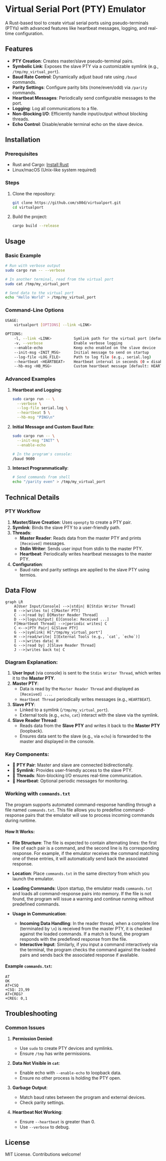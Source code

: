 # Virtual Serial Port (PTY) Emulator

A Rust-based tool to create virtual serial ports using pseudo-terminals (PTYs) with advanced features like heartbeat messages, logging, and real-time configuration.

## Features

- **PTY Creation**: Creates master/slave pseudo-terminal pairs.
- **Symbolic Link**: Exposes the slave PTY via a customizable symlink (e.g., `/tmp/my_virtual_port`).
- **Baud Rate Control**: Dynamically adjust baud rate using `/baud` commands.
- **Parity Settings**: Configure parity bits (none/even/odd) via `/parity` commands.
- **Heartbeat Messages**: Periodically send configurable messages to the port.
- **Logging**: Log all communications to a file.
- **Non-Blocking I/O**: Efficiently handle input/output without blocking threads.
- **Echo Control**: Disable/enable terminal echo on the slave device.

## Installation

### Prerequisites
- Rust and Cargo: [Install Rust](https://www.rust-lang.org/tools/install)
- Linux/macOS (Unix-like system required)

### Steps
1. Clone the repository:
   ```bash
   git clone https://github.com/s00d/virtualport.git
   cd virtualport
   ```
2. Build the project:
   ```bash
   cargo build --release
   ```

## Usage

### Basic Example
```bash
# Run with verbose output
sudo cargo run -- --verbose

# In another terminal, read from the virtual port
sudo cat /tmp/my_virtual_port

# Send data to the virtual port
echo "Hello World" > /tmp/my_virtual_port
```

### Command-Line Options
```bash
USAGE:
    virtualport [OPTIONS] --link <LINK>

OPTIONS:
    -l, --link <LINK>          Symlink path for the virtual port [default: /tmp/my_virtual_port]
    -v, --verbose              Enable verbose logging
    --enable-echo              Keep echo enabled on the slave device
    --init-msg <INIT_MSG>      Initial message to send on startup
    --log-file <LOG_FILE>      Path to log file (e.g., serial.log)
    --heartbeat <HEARTBEAT>    Heartbeat interval in seconds (0 = disabled)
    --hb-msg <HB_MSG>          Custom heartbeat message [default: HEARTBEAT\n]
```

### Advanced Examples
1. **Heartbeat and Logging**:
   ```bash
   sudo cargo run -- \
     --verbose \
     --log-file serial.log \
     --heartbeat 5 \
     --hb-msg "PING\n"
   ```

2. **Initial Message and Custom Baud Rate**:
   ```bash
   sudo cargo run -- \
     --init-msg "INIT" \
     --enable-echo

   # In the program's console:
   /baud 9600
   ```

3. **Interact Programmatically**:
   ```bash
   # Send commands from shell
   echo "/parity even" > /tmp/my_virtual_port
   ```

## Technical Details

### PTY Workflow
1. **Master/Slave Creation**: Uses `openpty` to create a PTY pair.
2. **Symlink**: Binds the slave PTY to a user-friendly path.
3. **Threads**:
    - **Master Reader**: Reads data from the master PTY and prints `[Received]` messages.
    - **Stdin Writer**: Sends user input from stdin to the master PTY.
    - **Heartbeat**: Periodically writes heartbeat messages to the master PTY.
4. **Configuration**:
    - Baud rate and parity settings are applied to the slave PTY using termios.

## Data Flow

```mermaid
graph LR
    A[User Input/Console] -->|stdin| B[Stdin Writer Thread]
    B -->|writes to| C[Master PTY]
    C -->|read by| D[Master Reader Thread]
    D -->|logs/output| E[Console: Received ...]
    F[Heartbeat Thread] -->|periodic writes| C
    C <-->|PTY Pair| G[Slave PTY]
    G -->|symlink| H["/tmp/my_virtual_port"]
    H -->|read/write| I[External Tools (e.g., `cat`, `echo`)]
    I -->|writes data| H
    G -->|read by| J[Slave Reader Thread]
    J -->|writes back to| C
```

### Diagram Explanation:
1. **User Input** (via console) is sent to the `Stdin Writer Thread`, which writes it to the **Master PTY**.
2. **Master PTY**:
   - Data is read by the `Master Reader Thread` and displayed as `[Received] ...`.
   - `Heartbeat Thread` periodically writes messages (e.g., `HEARTBEAT`).
3. **Slave PTY**:
   - Linked to a symlink (`/tmp/my_virtual_port`).
   - External tools (e.g., `echo`, `cat`) interact with the slave via the symlink.
4. **Slave Reader Thread**:
   - Reads data from the **Slave PTY** and writes it back to the **Master PTY** (loopback).
   - Ensures data sent to the slave (e.g., via `echo`) is forwarded to the master and displayed in the console.

### Key Components:
- 🔄 **PTY Pair**: Master and slave are connected bidirectionally.
- 📝 **Symlink**: Provides user-friendly access to the slave PTY.
- 🧵 **Threads**: Non-blocking I/O ensures real-time communication.
- 💓 **Heartbeat**: Optional periodic messages for monitoring.

### Working with `commands.txt`

The program supports automated command-response handling through a file named `commands.txt`. This file allows you to predefine command-response pairs that the emulator will use to process incoming commands during runtime.

#### How It Works:
- **File Structure**: The file is expected to contain alternating lines: the first line of each pair is a command, and the second line is its corresponding response. For example, if the emulator receives the command matching one of these entries, it will automatically send back the associated response.

- **Location**: Place `commands.txt` in the same directory from which you launch the emulator.

- **Loading Commands**: Upon startup, the emulator reads `commands.txt` and loads all command-response pairs into memory. If the file is not found, the program will issue a warning and continue running without predefined commands.

- **Usage in Communication**:
   - **Incoming Data Handling**: In the reader thread, when a complete line (terminated by `\n`) is received from the master PTY, it is checked against the loaded commands. If a match is found, the program responds with the predefined response from the file.
   - **Interactive Input**: Similarly, if you input a command interactively via the terminal, the program checks the command against the loaded pairs and sends back the associated response if available.

#### Example `commands.txt`:
```text
AT
OK
AT+CSQ
+CSQ: 23,99
AT+CREG?
+CREG: 0,1
```

## Troubleshooting

### Common Issues
1. **Permission Denied**:
    - Use `sudo` to create PTY devices and symlinks.
    - Ensure `/tmp` has write permissions.

2. **Data Not Visible in `cat`**:
    - Enable echo with `--enable-echo` to loopback data.
    - Ensure no other process is holding the PTY open.

3. **Garbage Output**:
    - Match baud rates between the program and external devices.
    - Check parity settings.

4. **Heartbeat Not Working**:
    - Ensure `--heartbeat` is greater than 0.
    - Use `--verbose` to debug.

## License
MIT License. Contributions welcome!